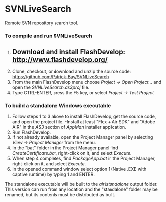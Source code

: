 SVNLiveSearch
=============

Remote SVN repository search tool.

### To compile and run SVNLiveSearch ###

1. Download and install FlashDevelop: http://www.flashdevelop.org/
	- 
2. Clone, checkout, or download and unzip the source code: https://github.com/Patrick-Bay/SVNLiveSearch
3. From the main FlashDevelop menu choose *Project -> Open Project...* and open the *SVNLiveSearch.as3proj* file.
4. Type CTRL-ENTER, press the F5 key, or select *Project -> Test Project*

### To build a standalone Windows executable ###

1. Follow steps 1 to 3 above to install FlashDevelop, get the source code, and open the project file.
	-Install at least "Flex + Air SDK" and "Adobe AIR" in the *AS3* section of *AppMan* installer application.
2. Run FlashDevelop.
3. If not already available, open the Project Manager panel by selecting *View -> Project Manager* from the menu.
4. In the "bat" folder in the Project Manager panel find *CreateCertificate.bat*, right-click on it, and select *Execute*.
5. When step 4 completes, find *PackageApp.bat* in the Project Manager, right-click on it, and select *Execute*.
6. In the opened command window select option 1 (Native .EXE with captive runtime) by typing 1 and ENTER.

The standalone executable will be built to the *air\standalone* output folder. 
This version can run from any location and the "standalone" folder may be renamed, but its contents must be distributed as built.
